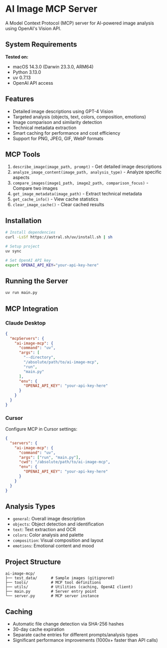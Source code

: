 # AI Image MCP Server

A Model Context Protocol (MCP) server for AI-powered image analysis using OpenAI's Vision API.

## System Requirements

**Tested on:**
- macOS 14.3.0 (Darwin 23.3.0, ARM64)
- Python 3.13.0
- uv 0.7.13
- OpenAI API access

## Features

- Detailed image descriptions using GPT-4 Vision
- Targeted analysis (objects, text, colors, composition, emotions)
- Image comparison and similarity detection
- Technical metadata extraction
- Smart caching for performance and cost efficiency
- Support for PNG, JPEG, GIF, WebP formats

## MCP Tools

1. `describe_image(image_path, prompt)` - Get detailed image descriptions
2. `analyze_image_content(image_path, analysis_type)` - Analyze specific aspects
3. `compare_images(image1_path, image2_path, comparison_focus)` - Compare two images
4. `get_image_metadata(image_path)` - Extract technical metadata
5. `get_cache_info()` - View cache statistics
6. `clear_image_cache()` - Clear cached results

## Installation

```bash
# Install dependencies
curl -LsSf https://astral.sh/uv/install.sh | sh

# Setup project
uv sync

# Set OpenAI API key
export OPENAI_API_KEY="your-api-key-here"
```

## Running the Server

```bash
uv run main.py
```

## MCP Integration

### Claude Desktop

```json
{
  "mcpServers": {
    "ai-image-mcp": {
      "command": "uv",
      "args": [
        "--directory",
        "/absolute/path/to/ai-image-mcp",
        "run",
        "main.py"
      ],
      "env": {
        "OPENAI_API_KEY": "your-api-key-here"
      }
    }
  }
}
```

### Cursor

Configure MCP in Cursor settings:

```json
{
  "servers": {
    "ai-image-mcp": {
      "command": "uv",
      "args": ["run", "main.py"],
      "cwd": "/absolute/path/to/ai-image-mcp",
      "env": {
        "OPENAI_API_KEY": "your-api-key-here"
      }
    }
  }
}
```

## Analysis Types

- `general`: Overall image description
- `objects`: Object detection and identification
- `text`: Text extraction and OCR
- `colors`: Color analysis and palette
- `composition`: Visual composition and layout
- `emotions`: Emotional content and mood

## Project Structure

```
ai-image-mcp/
├── test_data/      # Sample images (gitignored)
├── tools/          # MCP tool definitions
├── utils/          # Utilities (caching, OpenAI client)
├── main.py         # Server entry point
└── server.py       # MCP server instance
```

## Caching

- Automatic file change detection via SHA-256 hashes
- 30-day cache expiration
- Separate cache entries for different prompts/analysis types
- Significant performance improvements (1000x+ faster than API calls)
